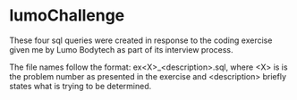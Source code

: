 # lumoChallenge

These four sql queries were created in response to the coding exercise given me by Lumo Bodytech as part of its interview process.

The file names follow the format: ex\<X\>_\<description\>.sql,
where \<X\> is is the problem number as presented in the exercise
and \<description\> briefly states what is trying to be determined.
